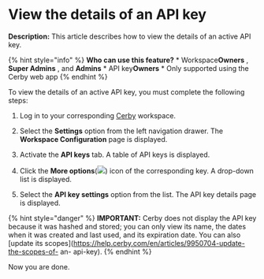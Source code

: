 # View the details of an API key

**Description:** This article describes how to view the details of an active API key.

{% hint style="info" %} **Who can use this feature?** * Workspace**Owners** ,
**Super Admins** , and **Admins** * API key**Owners** * Only supported using
the Cerby web app {% endhint %}

To view the details of an active API key, you must complete the following
steps:

  1. Log in to your corresponding [Cerby](https://app.cerby.com/) workspace.

  2. Select the **Settings** option from the left navigation drawer. The **Workspace Configuration** page is displayed.

  3. Activate the **API keys** tab. A table of API keys is displayed.

  4. Click the **More options**(![](gitbook/imagesAD_4nXcmVkt43fqMJ5fpYgzYXvotHAwVNbgM5AZX09anUR2_7L-ZhgN3KNYnbNXSFESuC1BI70pEjANHQsA78BnZk68eH8_JN02vKRxjylwKw84M3mgy2YOWhUGlu0QtfEfjE81sI8475DhqdMYJMMLHBL1kP7gM)) icon of the corresponding key. A drop-down list is displayed.

  5. Select the **API key settings** option from the list. The API key details page is displayed.

{% hint style="danger" %} **IMPORTANT:** Cerby does not display the API key
because it was hashed and stored; you can only view its name, the dates when
it was created and last used, and its expiration date. You can also [update
its scopes](https://help.cerby.com/en/articles/9950704-update-the-scopes-of-
an- api-key). {% endhint %}

Now you are done.


